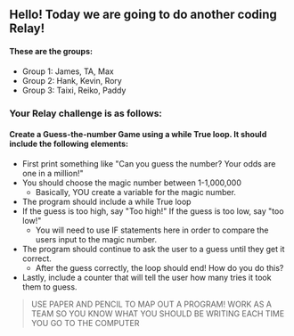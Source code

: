 ## Hello! Today we are going to do another coding Relay! 
#### These are the groups: 
* Group 1: James, TA, Max
* Group 2: Hank, Kevin, Rory
* Group 3: Taixi, Reiko, Paddy

### Your Relay challenge is as follows: 
#### Create a Guess-the-number Game using a while True loop. It should include the following elements: 
* First print something like "Can you guess the number? Your odds are one in a million!"
* You should choose the magic number between 1-1,000,000
  * Basically, YOU create a variable for the magic number. 
* The program should include a while True loop
* If the guess is too high, say "Too high!" If the guess is too low, say "too low!"
  * You will need to use IF statements here in order to compare the users input to the magic number. 
* The program should continue to ask the user to a guess until they get it correct.
  * After the guess correctly, the loop should end! How do you do this? 
* Lastly, include a counter that will tell the user how many tries it took them to guess. 

> USE PAPER AND PENCIL TO MAP OUT A PROGRAM! WORK AS A TEAM SO YOU KNOW WHAT YOU SHOULD BE WRITING EACH TIME YOU GO TO THE COMPUTER 
